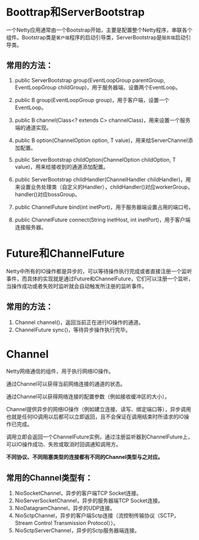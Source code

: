 Boottrap和ServerBootstrap
===

一个Netty应用通常由一个Bootstrap开始，主要是配置整个Netty程序，串联各个组件。Bootstrap类是`客户端`程序的启动引导类，ServerBootstrap是`服务端`启动引导类。

常用的方法：
---

1. public ServerBootstrap group(EventLoopGroup parentGroup, EventLoopGroup childGroup)，用于服务器端，设置两个EventLoop。

2. public B group(EventLoopGroup group)，用于客户端，设置一个EventLoop。

3. public B channel(Class<? extends C> channelClass)，用来设置一个服务端的通道实现。

4. public <T> B option(ChannelOption<T> option, T value)，用来给ServerChannel添加配置。
  
5. public <T> ServerBootstrap childOption(ChannelOption<T> childOption, T value)，用来给接收到的通道添加配置。
  
6. public ServerBootstrap childHandler(ChannelHandler childHandler)，用来设置业务处理类（自定义的Handler），childHandler()对应workerGroup，handler()对应bossGroup。

7. public ChannelFuture bind(int inetPort)，用于服务器端设置占用的端口号。

8. public ChannelFuture connect(String inetHost, int inetPort)，用于客户端连接服务器。


Future和ChannelFuture
===

Netty中所有的IO操作都是异步的，可以等待操作执行完成或者直接注册一个监听事件，而具体的实现就是通过Future和ChannelFuture，它们可以注册一个监听，当操作成功或者失败时监听就会自动触发所注册的监听事件。

常用的方法：
---

1. Channel channel()，返回当前正在进行IO操作的通道。
2. ChannelFuture sync()，等待异步操作执行完毕。

Channel
===

Netty网络通信的组件，用于执行网络IO操作。

通过Channel可以获得当前网络连接的通道的状态。

通过Channel可以获得网络连接的配置参数（例如接收缓冲区的大小）。

Channel提供异步的网络IO操作（例如建立连接、读写、绑定端口等），异步调用也就是任何IO调用以后都可以立即返回，且不会保证在调用结束时所请求的IO操作已完成。

调用立即会返回一个ChannelFuture实例，通过注册监听器到ChannelFuture上，可以IO操作成功、失败或取消时回调通知调用方。

**不同协议、不同阻塞类型的连接都有不同的Channel类型与之对应。**

常用的Channel类型有：
---

1. NioSocketChannel，异步的客户端TCP Socket连接。
2. NioServerSocketChannel，异步的服务器端TCP Socket连接。
3. NioDatagramChannel，异步的UDP连接。
4. NioSctpChannel，异步的客户端Sctp连接（流控制传输协议（SCTP，Stream Control Transmission Protocol））。
5. NioSctpServerChannel，异步的Sctp服务器端连接。

  

